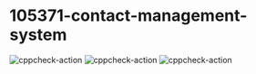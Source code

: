 # 105371-contact-management-system
![cppcheck-action](https://github.com/ArchanaGRR/105371-contact-management-system/workflows/cppcheck-action/badge.svg)
![cppcheck-action](https://github.com/ArchanaGRR/105371-contact-management-system/workflows/cppcheck-action/badge.svg)
![cppcheck-action](https://github.com/ArchanaGRR/105371-contact-management-system/workflows/cppcheck-action/badge.svg)
